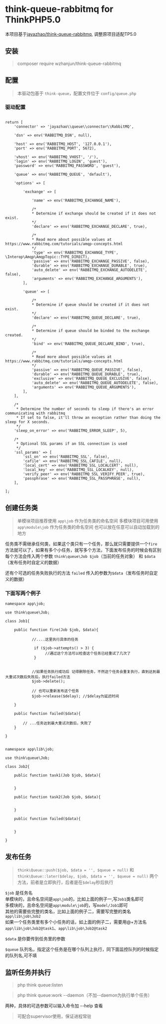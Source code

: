 # think-queue-rabbitmq for ThinkPHP5.0

本项目基于[jayazhao/think-queue-rabbitmq](https://github.com/jayazhao/think-queue-rabbitmq), 调整原项目适配TP5.0

## 安装

> composer require wzhanjun/think-queue-rabbitmq

## 配置

> 本驱动包基于 `think-queue`，配置文件位于 `config/queue.php`

### 驱动配置

```

return [
    'connector' => 'jayazhao\\queue\\connector\\RabbitMQ',

    'dsn' => env('RABBITMQ_DSN', null),

    'host' => env('RABBITMQ_HOST', '127.0.0.1'),
    'port' => env('RABBITMQ_PORT', 5672),

    'vhost' => env('RABBITMQ_VHOST', '/'),
    'login' => env('RABBITMQ_LOGIN', 'guest'),
    'password' => env('RABBITMQ_PASSWORD', 'guest'),

    'queue' => env('RABBITMQ_QUEUE', 'default'),

    'options' => [

        'exchange' => [

            'name' => env('RABBITMQ_EXCHANGE_NAME'),

            /*
            * Determine if exchange should be created if it does not exist.
            */
            'declare' => env('RABBITMQ_EXCHANGE_DECLARE', true),

            /*
            * Read more about possible values at https://www.rabbitmq.com/tutorials/amqp-concepts.html
            */
            'type' => env('RABBITMQ_EXCHANGE_TYPE', \Interop\Amqp\AmqpTopic::TYPE_DIRECT),
            'passive' => env('RABBITMQ_EXCHANGE_PASSIVE', false),
            'durable' => env('RABBITMQ_EXCHANGE_DURABLE', true),
            'auto_delete' => env('RABBITMQ_EXCHANGE_AUTODELETE', false),
            'arguments' => env('RABBITMQ_EXCHANGE_ARGUMENTS'),
        ],

        'queue' => [

            /*
            * Determine if queue should be created if it does not exist.
            */
            'declare' => env('RABBITMQ_QUEUE_DECLARE', true),

            /*
            * Determine if queue should be binded to the exchange created.
            */
            'bind' => env('RABBITMQ_QUEUE_DECLARE_BIND', true),

            /*
            * Read more about possible values at https://www.rabbitmq.com/tutorials/amqp-concepts.html
            */
            'passive' => env('RABBITMQ_QUEUE_PASSIVE', false),
            'durable' => env('RABBITMQ_QUEUE_DURABLE', true),
            'exclusive' => env('RABBITMQ_QUEUE_EXCLUSIVE', false),
            'auto_delete' => env('RABBITMQ_QUEUE_AUTODELETE', false),
            'arguments' => env('RABBITMQ_QUEUE_ARGUMENTS'),
        ],
    ],

    /*
     * Determine the number of seconds to sleep if there's an error communicating with rabbitmq
     * If set to false, it'll throw an exception rather than doing the sleep for X seconds.
     */
    'sleep_on_error' => env('RABBITMQ_ERROR_SLEEP', 5),

    /*
     * Optional SSL params if an SSL connection is used
     */
    'ssl_params' => [
        'ssl_on' => env('RABBITMQ_SSL', false),
        'cafile' => env('RABBITMQ_SSL_CAFILE', null),
        'local_cert' => env('RABBITMQ_SSL_LOCALCERT', null),
        'local_key' => env('RABBITMQ_SSL_LOCALKEY', null),
        'verify_peer' => env('RABBITMQ_SSL_VERIFY_PEER', true),
        'passphrase' => env('RABBITMQ_SSL_PASSPHRASE', null),
    ],
    
];
```

## 创建任务类
> 单模块项目推荐使用 `app\job` 作为任务类的命名空间
> 多模块项目可用使用 `app\module\job` 作为任务类的命名空间
> 也可以放在任意可以自动加载到的地方

任务类不需继承任何类，如果这个类只有一个任务，那么就只需要提供一个`fire`方法就可以了，如果有多个小任务，就写多个方法，下面发布任务的时候会有区别  
每个方法会传入两个参数 `think\queue\Job $job`（当前的任务对象） 和 `$data`（发布任务时自定义的数据）

还有个可选的任务失败执行的方法 `failed` 传入的参数为`$data`（发布任务时自定义的数据）

### 下面写两个例子

```
namespace app\job;

use think\queue\Job;

class Job1{
    
    public function fire(Job $job, $data){
    
            //....这里执行具体的任务 
            
             if ($job->attempts() > 3) {
                  //通过这个方法可以检查这个任务已经重试了几次了
             }
            
            
            //如果任务执行成功后 记得删除任务，不然这个任务会重复执行，直到达到最大重试次数后失败后，执行failed方法
            $job->delete();
            
            // 也可以重新发布这个任务
            $job->release($delay); //$delay为延迟时间
          
    }
    
    public function failed($data){
    
        // ...任务达到最大重试次数后，失败了
    }

}

```

```

namespace app\lib\job;

use think\queue\Job;

class Job2{
    
    public function task1(Job $job, $data){
    
          
    }
    
    public function task2(Job $job, $data){
    
          
    }
    
    public function failed($data){
    
          
    }

}

```


## 发布任务
> `think\Queue::push($job, $data = '', $queue = null)` 和 `think\Queue::later($delay, $job, $data = '', $queue = null)` 两个方法，前者是立即执行，后者是在`$delay`秒后执行

`$job` 是任务名  
单模块的，且命名空间是`app\job`的，比如上面的例子一,写`Job1`类名即可  
多模块的，且命名空间是`app\module\job`的，写`model/Job1`即可  
其他的需要些完整的类名，比如上面的例子二，需要写完整的类名`app\lib\job\Job2`  
如果一个任务类里有多个小任务的话，如上面的例子二，需要用@+方法名`app\lib\job\Job2@task1`、`app\lib\job\Job2@task2`

`$data` 是你要传到任务里的参数

`$queue` 队列名，指定这个任务是在哪个队列上执行，同下面监控队列的时候指定的队列名,可不填

## 监听任务并执行

> php think queue:listen

> php think queue:work --daemon（不加--daemon为执行单个任务）

两种，具体的可选参数可以输入命令加 --help 查看

>可配合supervisor使用，保证进程常驻


